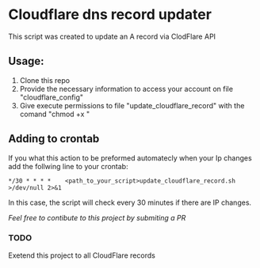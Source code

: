 # Cloudflare dns record updater

This script was created to update an A record via ClodFlare API

## Usage:

1. Clone this repo
2. Provide the necessary  information to access your account on file "cloudflare_config"
3. Give execute permissions to file "update_cloudflare_record" with the comand "chmod +x <filename>" 

## Adding to crontab

If you what this action to be preformed automatecly when your Ip changes add the follwing line to your crontab:

`*/30 * * * *    <path_to_your_script>update_cloudflare_record.sh >/dev/null 2>&1`

In this case, the script will check every 30 minutes if there are IP changes.

_Feel free to contibute to this project by submiting a PR_

### TODO
Exetend this project to all CloudFlare records